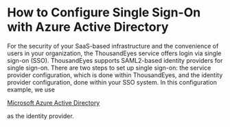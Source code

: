 # How to Configure Single Sign-On with Azure Active Directory

For the security of your SaaS-based infrastructure and the convenience of users in your organization, the ThousandEyes service offers login via single sign-on (SSO). ThousandEyes supports SAML2-based identity providers for single sign-on. There are two steps to set up single sign-on: the service provider configuration, which is done within ThousandEyes, and the identity provider configuration, done within your SSO system. In this configuration example, we use

[Microsoft Azure Active Directory](https://azure.microsoft.com/en-us/services/active-directory/)

as the identity provider.
